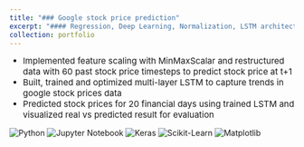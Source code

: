 ```yaml
---
title: "### Google stock price prediction"
excerpt: "#### Regression, Deep Learning, Normalization, LSTM architecture<br/>"
collection: portfolio
---
```


<ul>
    <li style="font-size:15px">Implemented feature scaling with MinMaxScalar and restructured data with 60 past stock price timesteps to predict stock price at t+1</li>
    <li style="font-size:15px">Built, trained and optimized multi-layer LSTM to capture trends in google stock prices data</li>
    <li style="font-size:15px">Predicted stock prices for 20 financial days using trained LSTM and  visualized real vs predicted result for evaluation</li> 
</ul>

<p style="margin-top:10px">
    <img src="https://img.shields.io/badge/Python-green" alt="Python">
    <img src="https://img.shields.io/badge/Jupyter%20Notebook-orange" alt="Jupyter Notebook">
    <img src="https://img.shields.io/badge/Keras-slateblue" alt="Keras">
    <img src="https://img.shields.io/badge/Sklearn-purple" alt="Scikit-Learn">
    <img src="https://img.shields.io/badge/Matplotlib-violet" alt="Matplotlib">
</p>